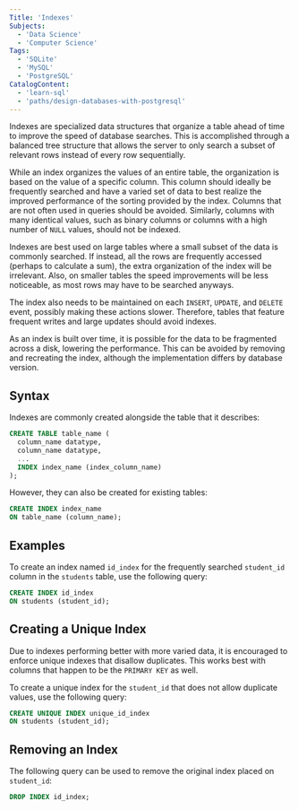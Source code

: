 ```yaml
---
Title: 'Indexes'
Subjects:
  - 'Data Science'
  - 'Computer Science'
Tags:
  - 'SQLite'
  - 'MySQL'
  - 'PostgreSQL'
CatalogContent:
  - 'learn-sql'
  - 'paths/design-databases-with-postgresql'
---
```


Indexes are specialized data structures that organize a table ahead of time to improve the speed of database searches. This is accomplished through a balanced tree structure that allows the server to only search a subset of relevant rows instead of every row sequentially.

While an index organizes the values of an entire table, the organization is based on the value of a specific column. This column should ideally be frequently searched and have a varied set of data to best realize the improved performance of the sorting provided by the index. Columns that are not often used in queries should be avoided. Similarly, columns with many identical values, such as binary columns or columns with a high number of `NULL` values, should not be indexed.

Indexes are best used on large tables where a small subset of the data is commonly searched. If instead, all the rows are frequently accessed (perhaps to calculate a sum), the extra organization of the index will be irrelevant. Also, on smaller tables the speed improvements will be less noticeable, as most rows may have to be searched anyways.

The index also needs to be maintained on each `INSERT`, `UPDATE`, and `DELETE` event, possibly making these actions slower. Therefore, tables that feature frequent writes and large updates should avoid indexes.

As an index is built over time, it is possible for the data to be fragmented across a disk, lowering the performance. This can be avoided by removing and recreating the index, although the implementation differs by database version.

## Syntax

Indexes are commonly created alongside the table that it describes:

```sql
CREATE TABLE table_name (
  column_name datatype,
  column_name datatype,
  ...
  INDEX index_name (index_column_name)
);
```

However, they can also be created for existing tables:

```sql
CREATE INDEX index_name
ON table_name (column_name);
```

## Examples

To create an index named `id_index` for the frequently searched `student_id` column in the `students` table, use the following query:

```sql
CREATE INDEX id_index
ON students (student_id);
```

## Creating a Unique Index

Due to indexes performing better with more varied data, it is encouraged to enforce unique indexes that disallow duplicates. This works best with columns that happen to be the `PRIMARY KEY` as well.

To create a unique index for the `student_id` that does not allow duplicate values, use the following query:

```sql
CREATE UNIQUE INDEX unique_id_index
ON students (student_id);
```

## Removing an Index

The following query can be used to remove the original index placed on `student_id`:

```sql
DROP INDEX id_index;
```
